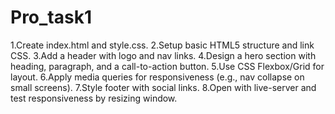 # Pro_task1

1.Create index.html and style.css.
2.Setup basic HTML5 structure and link CSS.
3.Add a header with logo and nav links.
4.Design a hero section with heading, paragraph, and a call-to-action button.
5.Use CSS Flexbox/Grid for layout.
6.Apply media queries for responsiveness (e.g., nav collapse on small screens).
7.Style footer with social links.
8.Open with live-server and test responsiveness by resizing window.

